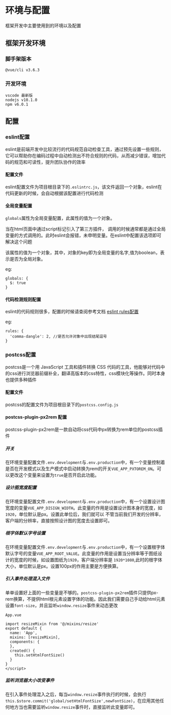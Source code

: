 # 环境与配置
框架开发中主要使用到的环境以及配置

## 框架开发环境

### 脚手架版本
```
@vue/cli v3.6.3
```

### 开发环境
```
vscode 最新版
nodejs v10.1.0
npm v6.0.1
```


## 配置

### eslint配置
eslint是前端开发中比较流行的代码规范自动检查工具，通过预先设置一些规则，它可以帮助你在编码过程中自动检测出不符合规则的代码，从而减少错误，增加代码的规范和可读性，提升团队协作的效率

#### 配置文件
eslint配置文件为项目根目录下的`.eslintrc.js`，该文件返回一个对象，eslint在代码更新的时候，会自动根据该配置进行代码检测

#### 全局变量配置
`globals`属性为全局变量配置，此属性的值为一个对象。

当在html页面中通过script标记引入了第三方插件， 调用的时候通常都是通过全局变量的方式调用的。此时eslint会报错，未申明变量。在eslint中配置该选项即可解决这个问题

该属性的值为一个对象，其中，对象的key即为全局变量的名字,值为boolean，表示是否为全局对象。

eg:
```
globals: {
  $: true
} 
```

#### 代码检测规则配置
eslint的代码规则很多，配置的时候请查阅参考文档 [eslint rules配置](https://eslint.org/docs/rules/)

eg:
```
rules: {
  'comma-dangle': 2, //是否允许对象中出现结尾逗号
}
```

### postcss配置
postcss是一个用 JavaScript 工具和插件转换 CSS 代码的工具，他能够对代码中的css进行浏览器前缀补全，翻译高版本的css特性，css模块化等操作。同时本身也提供多种插件

#### 配置文件
postcss的配置文件为项目根目录下的`postcss.config.js`

#### postcss-plugin-px2rem 配置
postcss-plugin-px2rem是一款自动将css代码中px转换为rem单位的postcss插件

##### 开关
在环境变量配置文件`.env.development`与`.env.production`中，有一个变量控制着是否在开发模式以及生产模式中启动转换为rem的开关`VUE_APP_PXTOREM_ON`。可以更改这个变量来设置为`true`是否开启此功能。

##### 设计图宽度配置
在环境变量配置文件`.env.development`与`.env.production`中，有一个设置设计图宽度的变量`VUE_APP_DISIGN_WIDTH`。此变量的作用是设置设计图本身的宽度，如`1920`，单位默认是px。设置此单位后，我们就可以
不管当前我们开发的分辨率，客户端的分辨率，直接按照设计图的宽度去设置即可。

##### 根字体默认字号设置
在环境变量配置文件`.env.development`与`.env.production`中，有一个设置根字体默认字号的变量`VUE_APP_ROOT_VALUE`。此变量的作用是设置当分辨率等于图纸设计的宽度的时候，如设置图纸为`1920`，客户端分辨率是
`1920*1080`,此时的根字体大小，单位默认是px。设置100px的作用主要是方便换算。

##### 引入事件处理混入文件
单单设置好上面的一些变量是不够的。`postcss-plugin-px2rem`插件只提供px-rem换算，不提供html根元素设置字体的功能。因此我们需要自己手动给html元素设置`font-size`，并且监听`window.resize`事件来动态更改

`App.vue`
```
import resizeMixin from '@/mixins/resize'
export default {
  name: 'App',
  mixins: [resizeMixin],
  components: {
  },
  created() {
    this.setHtmlFontSize()
  }
}
</script>
```

##### 监听浏览器大小改变事件
在引入事件处理混入之后，每当`window.resize`事件执行的时候，会执行<code>this.$store.commit('global/setHtmlFontSize',newFontSize)</code>，在应用其他任何地方当也需要监听`window.resize`事件时，直接监听此变量即可。